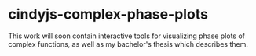 # cindyjs-complex-phase-plots
This work will soon contain interactive tools for visualizing phase plots of complex functions, as well as my bachelor's thesis which describes them.
